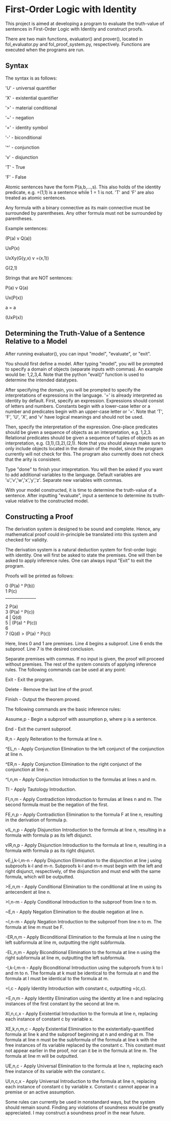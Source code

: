 # First-Order Logic with Identity

This project is aimed at developing a program to evaluate the truth-value of sentences in First-Order Logic with Identity and construct proofs.

There are two main functions, evaluator() and prover(), located in fol_evaluator.py and fol_proof_system.py, respectively. Functions are executed when the programs are run. 

## Syntax

The syntax is as follows: 

'U' - universal quantifier 

'X' - existential quantifier

'>' - material conditional

'~' - negation

'=' - identity symbol

'-' - biconditional

'^' - conjunction

'v' - disjunction

'T' - True

'F' - False

Atomic sentences have the form P(a,b,...,s). This also holds of the identity predicate, e.g. =(1,1) is a sentence while 1 = 1 is not. 'T' and 'F' are also treated as atomic sentences. 

Any formula with a binary connective as its main connective must be surrounded by parentheses. Any other formula must not be surrounded by parentheses. 

Example sentences: 

(P(a) v Q(a))

UxP(x)

UxXy(G(y,x) v =(x,1))

G(2,1)

Strings that are NOT sentences: 

P(a) v Q(a)

Ux(P(x))

a = a

(UxP(x))

## Determining the Truth-Value of a Sentence Relative to a Model

After running evaluator(), you can input "model", "evaluate", or "exit". 

You should first define a model. After typing "model", you will be prompted to specify a domain of objects (separate inputs with commas). An example would be: 1,2,3,4. Note that the python "eval()" function is used to determine the intended datatypes. 

After specifying the domain, you will be prompted to specify the interpretations of expressions in the language. '=' is already interpreted as identity by default. First, specify an expression. Expressions should consist of letters and numbers. Constants begin with a lower-case letter or a number and predicates begin with an upper-case letter or '='. Note that 'T', 'F', 'U', 'X', and 'v' have logical meanings and should not be used. 

Then, specify the interpretation of the expression. One-place predicates should be given a sequence of objects as an interpretation, e.g. 1,2,3. Relational predicates should be given a sequence of tuples of objects as an interpretation, e.g. (3,1),(3,2),(2,1). Note that you should always make sure to only include objects located in the domain of the model, since the program currently will not check for this. The program also currently does not check that the arity is consistent. 

Type "done" to finish your intepretation. You will then be asked if you want to add additional variables to the language. Default variables are 'u','v','w','x','y','z'. Separate new variables with commas. 

With your model constructed, it is time to determine the truth-value of a sentence. After inputting "evaluate", input a sentence to determine its truth-value relative to the constructed model. 

## Constructing a Proof

The derivation system is designed to be sound and complete. Hence, any mathematical proof could in-principle be translated into this system and checked for validity. 

The derivation system is a natural deduction system for first-order logic with identity. One will first be asked to state the premises. One will then be asked to apply inference rules. One can always input "Exit" to exit the program. 

Proofs will be printed as follows: 

0    (P(a) ^ P(b))  
1    P(c)  
\_______________

2    P(a)  
3    (P(a) ^ P(c))  
4    | Q(d)  
5    | (P(a) ^ P(c))  
6  
7    (Q(d) > (P(a) ^ P(c))

Here, lines 0 and 1 are premises. Line 4 begins a subproof. Line 6 ends the subproof. Line 7 is the desired conclusion. 

Separate premises with commas. If no input is given, the proof will proceed without premises. The rest of the system consists of applying inference rules. The following commands can be used at any point: 

Exit - Exit the program.

Delete - Remove the last line of the proof.

Finish - Output the theorem proved.

The following commands are the basic inference rules: 

Assume,p - Begin a subproof with assumption p, where p is a sentence.

End - Exit the current subproof.

R,n - Apply Reiteration to the formula at line n. 

^EL,n - Apply Conjunction Elimination to the left conjunct of the conjunction at line n.

^ER,n - Apply Conjunction Elimination to the right conjunct of the conjunction at line n.

^I,n,m - Apply Conjunction Introduction to the formulas at lines n and m.

TI - Apply Tautology Introduction.

FI,n,m - Apply Contradiction Introduction to formulas at lines n and m. The second formula must be the negation of the first.

FE,n,p - Apply Contradiction Elimination to the formula F at line n, resulting in the derivation of formula p. 

vIL,n,p - Apply Disjunction Introduction to the formula at line n, resulting in a formula with formula p as its left disjunct. 

vIR,n,p - Apply Disjunction Introduction to the formula at line n, resulting in a formula with formula p as its right disjunct. 

vE,j,k-l,m-n - Apply Disjunction Elimination to the disjunction at line j using subproofs k-l and m-n. Subproofs k-l and m-n must begin with the left and right disjunct, respectively, of the disjunction and must end with the same formula, which will be outputted. 

\>E,n,m - Apply Conditional Elimination to the conditional at line m using its antecendent at line n. 

\>I,n-m - Apply Conditional Introduction to the subproof from line n to m. 

~E,n - Apply Negation Elimination to the double negation at line n. 

~I,n-m - Apply Negation Introduction to the subproof from line n to m. The formula at line m must be F. 

-ER,n,m - Apply Biconditional Elimination to the formula at line n using the left subformula at line m, outputting the right subformula. 

-EL,n,m - Apply Biconditional Elimination to the formula at line n using the right subformula at line m, outputting the left subformula. 

-I,k-l,m-n - Apply Biconditional Introduction using the subproofs from k to l and m to n. The formula at k must be identical to the formula at n and the formula at l must be identical to the formula at m. 

=I,c - Apply Identity Introduction with constant c, outputting =(c,c). 

=E,n,m - Apply Identity Elimination using the identity at line n and replacing instances of the first constant by the second at line m. 

XI,n,c,x - Apply Existential Introduction to the formula at line n, replacing each instance of constant c by variable x. 

XE,k,n,m,c - Apply Existential Elimination to the existentially-quantified formula at line k and the subproof beginning at n and ending at m. The formula at line n must be the subformula of the formula at line k with the free instances of its variable replaced by the constant c. This constant must not appear earlier in the proof, nor can it be in the formula at line m. The formula at line m will be outputted. 

UE,n,c - Apply Universal Elimination to the formula at line n, replacing each free instance of its variable with the constant c. 

UI,n,c,x - Apply Universal Introduction to the formula at line n, replacing each instance of constant c by variable x. Constant c cannot appear in a premise or an active assumption. 

Some rules can currently be used in nonstandard ways, but the system should remain sound. Finding any violations of soundness would be greatly appreciated. I may construct a soundness proof in the near future. 
